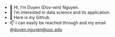 - 👋 Hi, I’m Duyen (Doo-win) Nguyen.
- 👀 I’m interested in data science and its application.
- 🌱 Here is my Github.
- 📫 I can easily be reached through [](https://www.linkedin.com/in/duyen21/) and my email @duyen.nguyen@usc.edu 

<!---
duyen21/duyen21 is a ✨ special ✨ repository because its `README.md` (this file) appears on your GitHub profile.
You can click the Preview link to take a look at your changes.
--->
